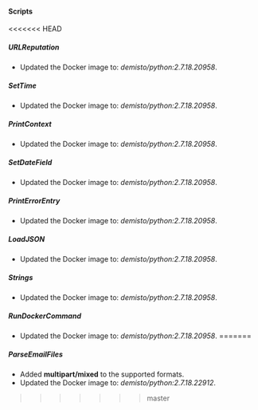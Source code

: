 
#### Scripts
<<<<<<< HEAD
##### URLReputation
- Updated the Docker image to: *demisto/python:2.7.18.20958*.
##### SetTime
- Updated the Docker image to: *demisto/python:2.7.18.20958*.
##### PrintContext
- Updated the Docker image to: *demisto/python:2.7.18.20958*.
##### SetDateField
- Updated the Docker image to: *demisto/python:2.7.18.20958*.
##### PrintErrorEntry
- Updated the Docker image to: *demisto/python:2.7.18.20958*.
##### LoadJSON
- Updated the Docker image to: *demisto/python:2.7.18.20958*.
##### Strings
- Updated the Docker image to: *demisto/python:2.7.18.20958*.
##### RunDockerCommand
- Updated the Docker image to: *demisto/python:2.7.18.20958*.
=======
##### ParseEmailFiles
- Added **multipart/mixed** to the supported formats.
- Updated the Docker image to: *demisto/python:2.7.18.22912*.
>>>>>>> master
